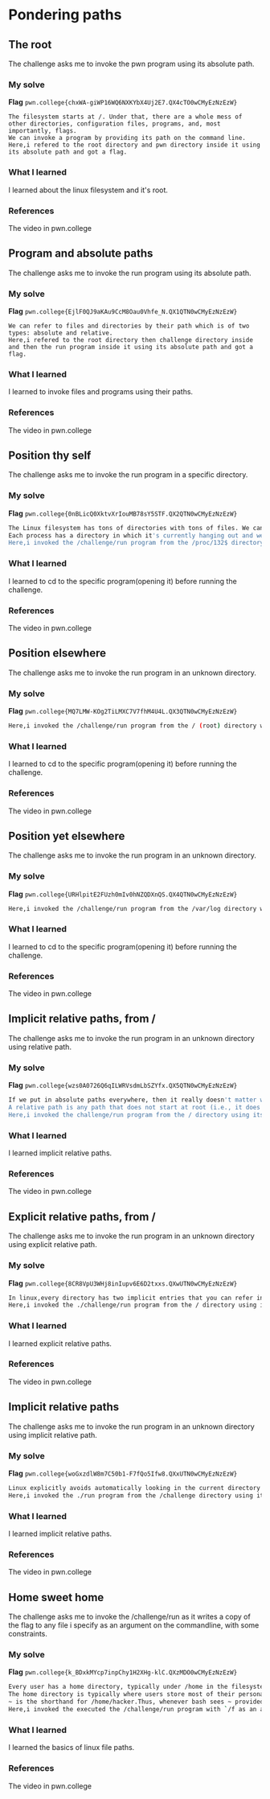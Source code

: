 # Pondering paths
## The root
The challenge asks me to invoke the pwn program using its absolute path.
### My solve
**Flag** `pwn.college{chxWA-giWP16WQ6NXKYbX4Uj2E7.QX4cTO0wCMyEzNzEzW}`
```
The filesystem starts at /. Under that, there are a whole mess of other directories, configuration files, programs, and, most importantly, flags.
We can invoke a program by providing its path on the command line.
Here,i refered to the root directory and pwn directory inside it using its absolute path and got a flag.
```
### What I learned
I learned about the linux filesystem and it's root.
### References
The video in pwn.college


## Program and absolute paths
The challenge asks me to invoke the run program using its absolute path.
### My solve
**Flag** `pwn.college{EjlF0QJ9aKAu9CcM8Oau0Vhfe_N.QX1QTN0wCMyEzNzEzW}`
```
We can refer to files and directories by their path which is of two types: absolute and relative.
Here,i refered to the root directory then challenge directory inside and then the run program inside it using its absolute path and got a flag.
```
### What I learned
I learned to invoke files and programs using their paths.
### References
The video in pwn.college


## Position thy self
The challenge asks me to invoke the run program in a specific directory.
### My solve
**Flag** `pwn.college{0nBLicQ0XktvXrIouMB78sY5STF.QX2QTN0wCMyEzNzEzW}`
```bash
The Linux filesystem has tons of directories with tons of files. We can navigate around directories by using the cd (change directory) command and passing a path to it as an argument.
Each process has a directory in which it's currently hanging out and we must ensure the correct  "current working directory" of the process.
Here,i invoked the /challenge/run program from the /proc/132$ directory which i had to find out to get a flag.
```
### What I learned
I learned to cd to the specific program(opening it) before running the challenge.
### References
The video in pwn.college


## Position elsewhere
The challenge asks me to invoke the run program in an unknown directory.
### My solve
**Flag** `pwn.college{MQ7LMW-KOg2TiLMXC7V7fhM4U4L.QX3QTN0wCMyEzNzEzW}`
```bash
Here,i invoked the /challenge/run program from the / (root) directory which i had to find out to get a flag.
```
### What I learned
I learned to cd to the specific program(opening it) before running the challenge.
### References
The video in pwn.college

## Position yet elsewhere
The challenge asks me to invoke the run program in an unknown directory.
### My solve
**Flag** `pwn.college{URHlpitE2FUzh0mIv0hNZQDXnQS.QX4QTN0wCMyEzNzEzW}`
```bash
Here,i invoked the /challenge/run program from the /var/log directory which i had to find out to get a flag.
```
### What I learned
I learned to cd to the specific program(opening it) before running the challenge.
### References
The video in pwn.college

## Implicit relative paths, from /
The challenge asks me to invoke the run program in an unknown directory using relative path.
### My solve
**Flag** `pwn.college{wzs0A0726Q6qILWRVsdmLbSZYfx.QX5QTN0wCMyEzNzEzW}`
```bash
If we put in absolute paths everywhere, then it really doesn't matter what directory we are in. But, the current working directory does matter for relative paths.
A relative path is any path that does not start at root (i.e., it does not start with /).
Here,i invoked the challenge/run program from the / directory using its relative path which i had to find out to get a flag.
```
### What I learned
I learned implicit relative paths.
### References
The video in pwn.college


## Explicit relative paths, from /
The challenge asks me to invoke the run program in an unknown directory using explicit relative path.
### My solve
**Flag** `pwn.college{8CR8VpU3WHj8inIupv6E6D2txxs.QXwUTN0wCMyEzNzEzW}`
```bash
In linux,every directory has two implicit entries that you can refer in paths: . and .. 
Here,i invoked the ./challenge/run program from the / directory using its relative path which i had to find out to get a flag.
```
### What I learned
I learned explicit relative paths.
### References
The video in pwn.college


## Implicit relative paths
The challenge asks me to invoke the run program in an unknown directory using implicit relative path.
### My solve
**Flag** `pwn.college{woGxzdlW8m7C50b1-F7fQo5Ifw8.QXxUTN0wCMyEzNzEzW}`
```bash
Linux explicitly avoids automatically looking in the current directory when you provide a "naked" path because if linux searched the current directory for programs everytime you entered a naked path, it could accidentally execute programs in your current directory that happened to have the same names as core system utilities!
Here,i invoked the ./run program from the /challenge directory using its relative path which i had to find out to get a flag.

```
### What I learned
I learned implicit relative paths.
### References
The video in pwn.college


## Home sweet home
The challenge asks me to invoke the  /challenge/run as it  writes a copy of the flag to any file i specify as an argument on the commandline, with some constraints.
### My solve
**Flag** `pwn.college{k_BDxkMYcp7inpChy1H2XHg-klC.QXzMDO0wCMyEzNzEzW}`
```bash
Every user has a home directory, typically under /home in the filesystem.
The home directory is typically where users store most of their personal files.
~ is the shorthand for /home/hacker.Thus, whenever bash sees ~ provided as the start of an argument in a way consistent with a path, it will expand it to your home directory.
Here,i invoked the executed the /challenge/run program with `/f as an argument so that it write a copy of the flag in this file whose absolute path i provided to get a flag.
```
### What I learned
I learned the basics of linux file  paths.
### References
The video in pwn.college

